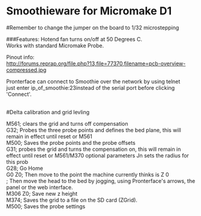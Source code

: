 # Smoothieware for Micromake D1

#Remember to change the jumper on the board to 1/32 microstepping

###Features:
Hotend fan turns on/off at 50 Degrees C.</br>
Works with standard Micromake Probe.</br>

Pinout info:</br>
http://forums.reprap.org/file.php?13,file=77370,filename=pcb-overview-compressed.jpg


Pronterface can connect to Smoothie over the network by using telnet</br>
just enter ip_of_smoothie:23instead of the serial port before clicking 'Connect'. </br></br>


#Delta calibration and grid levling

M561; clears the grid and turns off compensation</br>
G32; Probes the three probe points and defines the bed plane, this will remain in effect until reset or M561</br>
M500; Saves the probe points and the probe offsets</br>
G31; probes the grid and turns the compensation on, this will remain in effect until reset or M561/M370 optional parameters Jn sets the radius for this prob</br>
G28; Go Home</br>
G0 Z0; Then move to the point the machine currently thinks is Z 0</br>
; Then move the head to the bed by jogging, using Pronterface's arrows, the panel or the web interface.</br>
M306 Z0; Save new z height</br>
M374; Saves the grid to a file on the SD card (ZGrid).</br>
M500; Saves the probe settings</br> 
